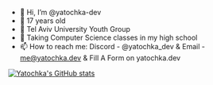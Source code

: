 - 👋 Hi, I’m @yatochka-dev
- 👀 17 years old 
- 🌱 Tel Aviv University Youth Group
- 🐒 Taking Computer Science classes in my high school
- 📫 How to reach me: Discord - @yatochka_dev & Email - me@yatochka.dev & Fill A Form on yatochka.dev

[![Yatochka's GitHub stats](https://github-readme-stats.vercel.app/api?username=yatochka-dev)](https://github.com/anuraghazra/github-readme-stats)

